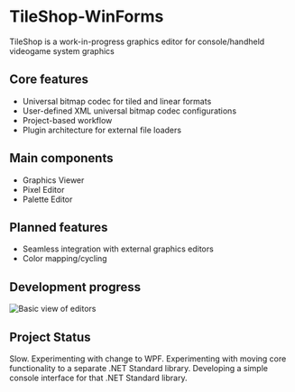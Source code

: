# TileShop-WinForms
TileShop is a work-in-progress graphics editor for console/handheld videogame system graphics

## Core features
* Universal bitmap codec for tiled and linear formats
* User-defined XML universal bitmap codec configurations
* Project-based workflow
* Plugin architecture for external file loaders

## Main components
* Graphics Viewer
* Pixel Editor
* Palette Editor

## Planned features
* Seamless integration with external graphics editors
* Color mapping/cycling

## Development progress
![Basic view of editors](http://i.imgur.com/GYrc3zK.png)

## Project Status
Slow.
Experimenting with change to WPF.
Experimenting with moving core functionality to a separate .NET Standard library.
Developing a simple console interface for that .NET Standard library.
